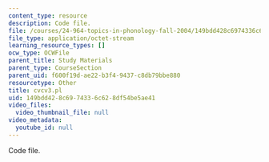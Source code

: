 ```yaml
---
content_type: resource
description: Code file.
file: /courses/24-964-topics-in-phonology-fall-2004/149bdd428c6974336c628df54be5ae41_cvcv3.pl
file_type: application/octet-stream
learning_resource_types: []
ocw_type: OCWFile
parent_title: Study Materials
parent_type: CourseSection
parent_uid: f600f19d-ae22-b3f4-9437-c8db79bbe880
resourcetype: Other
title: cvcv3.pl
uid: 149bdd42-8c69-7433-6c62-8df54be5ae41
video_files:
  video_thumbnail_file: null
video_metadata:
  youtube_id: null
---
```

Code file.